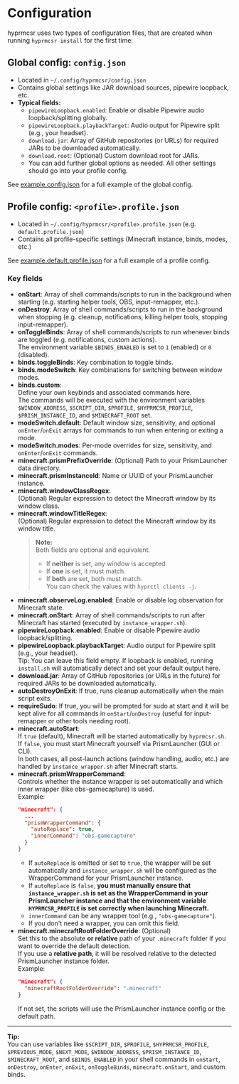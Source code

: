 # Configuration

hyprmcsr uses two types of configuration files, that are created when running `hyprmcsr install` for the first time:

## Global config: `config.json`

- Located in `~/.config/hyprmcsr/config.json`
- Contains global settings like JAR download sources, pipewire loopback, etc.
- **Typical fields:**
  - `pipewireLoopback.enabled`: Enable or disable Pipewire audio loopback/splitting globally.
  - `pipewireLoopback.playbackTarget`: Audio output for Pipewire split (e.g., your headset).
  - `download.jar`: Array of GitHub repositories (or URLs) for required JARs to be downloaded automatically.
  - `download.root`: (Optional) Custom download root for JARs.
  - You can add further global options as needed. All other settings should go into your profile config.

See [example.config.json](../example.config.json) for a full example of the global config.

## Profile config: `<profile>.profile.json`

- Located in `~/.config/hyprmcsr/<profile>.profile.json` (e.g. `default.profile.json`)
- Contains all profile-specific settings (Minecraft instance, binds, modes, etc.)

See [example.default.profile.json](../example.default.profile.json) for a full example of a profile config.

### Key fields

- **onStart**: Array of shell commands/scripts to run in the background when starting (e.g. starting helper tools, OBS, input-remapper, etc.).
- **onDestroy**: Array of shell commands/scripts to run in the background when stopping (e.g. cleanup, notifications, killing helper tools, stopping input-remapper).
- **onToggleBinds**: Array of shell commands/scripts to run whenever binds are toggled (e.g. notifications, custom actions).  
  The environment variable `$BINDS_ENABLED` is set to `1` (enabled) or `0` (disabled).
- **binds.toggleBinds**: Key combination to toggle binds.
- **binds.modeSwitch**: Key combinations for switching between window modes.
- **binds.custom**:  
  Define your own keybinds and associated commands here.  
  The commands will be executed with the environment variables `$WINDOW_ADDRESS`, `$SCRIPT_DIR`, `$PROFILE`, `$HYPRMCSR_PROFILE`, `$PRISM_INSTANCE_ID`, and `$MINECRAFT_ROOT` set.
- **modeSwitch.default**: Default window size, sensitivity, and optional `onEnter`/`onExit` arrays for commands to run when entering or exiting a mode.
- **modeSwitch.modes**: Per-mode overrides for size, sensitivity, and `onEnter`/`onExit` commands.
- **minecraft.prismPrefixOverride**: (Optional) Path to your PrismLauncher data directory.
- **minecraft.prismInstanceId**: Name or UUID of your PrismLauncher instance.
- **minecraft.windowClassRegex**:  
  (Optional) Regular expression to detect the Minecraft window by its window class.
- **minecraft.windowTitleRegex**:  
  (Optional) Regular expression to detect the Minecraft window by its window title.
  > **Note:**  
  > Both fields are optional and equivalent.
  >
  > - If **neither** is set, any window is accepted.
  > - If **one** is set, it must match.
  > - If **both** are set, both must match.  
  >   You can check the values with `hyprctl clients -j`.
- **minecraft.observeLog.enabled**: Enable or disable log observation for Minecraft state.
- **minecraft.onStart**: Array of shell commands/scripts to run after Minecraft has started (executed by `instance_wrapper.sh`).
- **pipewireLoopback.enabled**: Enable or disable Pipewire audio loopback/splitting.
- **pipewireLoopback.playbackTarget**: Audio output for Pipewire split (e.g., your headset).  
  Tip: You can leave this field empty. If loopback is enabled, running `install.sh` will automatically detect and set your default output here.
- **download.jar**: Array of GitHub repositories (or URLs in the future) for required JARs to be downloaded automatically.
- **autoDestroyOnExit**: If true, runs cleanup automatically when the main script exits.
- **requireSudo**: If true, you will be prompted for sudo at start and it will be kept alive for all commands in `onStart`/`onDestroy` (useful for input-remapper or other tools needing root).
- **minecraft.autoStart**:  
  If `true` (default), Minecraft will be started automatically by `hyprmcsr.sh`.  
  If `false`, you must start Minecraft yourself via PrismLauncher (GUI or CLI).  
  In both cases, all post-launch actions (window handling, audio, etc.) are handled by `instance_wrapper.sh` after Minecraft starts.
- **minecraft.prismWrapperCommand**:  
  Controls whether the instance wrapper is set automatically and which inner wrapper (like obs-gamecapture) is used.  
  Example:
  ```json
  "minecraft": {
    ...
    "prismWrapperCommand": {
      "autoReplace": true,
      "innerCommand": "obs-gamecapture"
    }
  }
  ```
  - If `autoReplace` is omitted or set to `true`, the wrapper will be set automatically and `instance_wrapper.sh` will be configured as the WrapperCommand for your PrismLauncher instance.
  - If `autoReplace` is `false`, **you must manually ensure that `instance_wrapper.sh` is set as the WrapperCommand in your PrismLauncher instance and that the environment variable `HYPRMCSR_PROFILE` is set correctly when launching Minecraft.**
  - `innerCommand` can be any wrapper tool (e.g., `"obs-gamecapture"`).
  - If you don't need a wrapper, you can omit this field.
- **minecraft.minecraftRootFolderOverride**: (Optional)  
  Set this to the absolute **or relative** path of your `.minecraft` folder if you want to override the default detection.  
  If you use a **relative path**, it will be resolved relative to the detected PrismLauncher instance folder.  
  Example:
  ```json
  "minecraft": {
    "minecraftRootFolderOverride": ".minecraft"
  }
  ```
  If not set, the scripts will use the PrismLauncher instance config or the default path.

---

**Tip:**  
You can use variables like `$SCRIPT_DIR`, `$PROFILE`, `$HYPRMCSR_PROFILE`, `$PREVIOUS_MODE`, `$NEXT_MODE`, `$WINDOW_ADDRESS`, `$PRISM_INSTANCE_ID`, `$MINECRAFT_ROOT`, and `$BINDS_ENABLED` in your shell commands in `onStart`, `onDestroy`, `onEnter`, `onExit`, `onToggleBinds`, `minecraft.onStart`, and custom binds.
